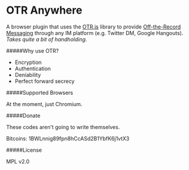 OTR Anywhere
============

A browser plugin that uses the [OTR.js](https://github.com/arlolra/otr) library to provide [Off-the-Record Messaging](http://www.cypherpunks.ca/otr/) through any IM platform (e.g. Twitter DM, Google Hangouts). *Takes quite a bit of handholding*.

#####Why use OTR?

- Encryption
- Authentication
- Deniability
- Perfect forward secrecy

#####Supported Browsers

At the moment, just Chromium.

#####Donate

These codes aren't going to write themselves.

Bitcoins: 1BWLnnig89fpn8hCcASd2B1YbfK6j1vtX3

#####License

MPL v2.0